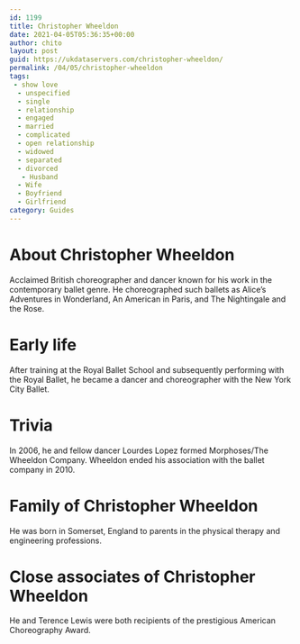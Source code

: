 ```yaml
---
id: 1199
title: Christopher Wheeldon
date: 2021-04-05T05:36:35+00:00
author: chito
layout: post
guid: https://ukdataservers.com/christopher-wheeldon/
permalink: /04/05/christopher-wheeldon
tags:
 - show love
  - unspecified
  - single
  - relationship
  - engaged
  - married
  - complicated
  - open relationship
  - widowed
  - separated
  - divorced
   - Husband
  - Wife
  - Boyfriend
  - Girlfriend
category: Guides
---
```




  
  
#  About Christopher Wheeldon
                  
                  
                  
Acclaimed British choreographer and dancer known for his work in the contemporary ballet genre. He choreographed such ballets as Alice&#8217;s Adventures in Wonderland, An American in Paris, and The Nightingale and the Rose.
                  
                
                
                
# Early life
                  
                  
                  
After training at the Royal Ballet School and subsequently performing with the Royal Ballet, he became a dancer and choreographer with the New York City Ballet.
                  
                
                
                
# Trivia
                  
                  
                  
In 2006, he and fellow dancer Lourdes Lopez formed Morphoses/The Wheeldon Company. Wheeldon ended his association with the ballet company in 2010.
                  
                
                
                
# Family of Christopher Wheeldon
                  
                  
                  
He was born in Somerset, England to parents in the physical therapy and engineering professions.
                  
                
                
                
# Close associates of Christopher Wheeldon
                  
                  
                  
He and Terence Lewis were both recipients of the prestigious American Choreography Award.
                  
                
              
            
          
          
          
    
    
  
